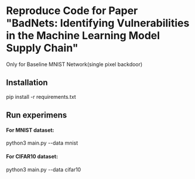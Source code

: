 # Reproduce Code for Paper "BadNets: Identifying Vulnerabilities in the Machine Learning Model Supply Chain" 

Only for Baseline MNIST Network(single pixel backdoor)

## Installation

pip install -r requirements.txt


## Run experimens

#### For MNIST dataset: 

python3 main.py --data mnist

#### For CIFAR10 dataset: 

python3 main.py --data cifar10



